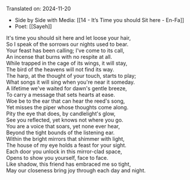 Translated on: 2024-11-20   
- Side by Side with Media: [[14 - It’s Time you should Sit here  - En-Fa]]
- Poet:  [[Sayeh]]


 It's time you should sit here and let loose your hair,  
 So I speak of the sorrows our nights used to bear.      
 Your feast has been calling; I've come to its call,     
 An incense that burns with no respite at all.           
 While trapped in the cage of its wings, it will stay,   
 The bird of the heavens will not find its way.          
 The harp, at the thought of your touch, starts to play;   
 What songs it will sing when you're near it someday.    
 A lifetime we've waited for dawn's gentle breeze,       
 To carry a message that sets hearts at ease.            
 Woe be to the ear that can hear the reed's song,        
 Yet misses the piper whose thoughts come along.           
 Pity the eye that does, by candlelight's glow,          
 See you reflected, yet knows not where you go.          
 You are a voice that soars, yet none ever hear,         
 Beyond the tight bounds of the listening ear.           
 Within the bright mirrors that shimmer with light,      
 The house of my eye holds a feast for your sight.       
 Each door you unlock in this mirror-clad space,         
 Opens to show you yourself, face to face.               
 Like shadow, this friend has embraced me so tight,      
 May our closeness bring joy through each day and night. 